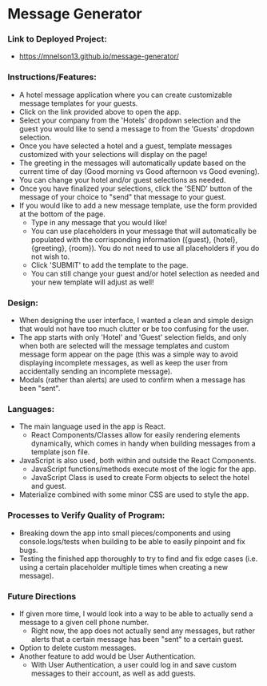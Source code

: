 # Message Generator

### Link to Deployed Project:
* https://mnelson13.github.io/message-generator/

### Instructions/Features:
* A hotel message application where you can create customizable message templates for your guests.
* Click on the link provided above to open the app.
* Select your company from the 'Hotels' dropdown selection and the guest you would like to send a message to from the 'Guests' dropdown selection.
* Once you have selected a hotel and a guest, template messages customized with your selections will display on the page!
* The greeting in the messages will automatically update based on the current time of day (Good morning vs Good afternoon vs Good evening).
* You can change your hotel and/or guest selections as needed.
* Once you have finalized your selections, click the 'SEND' button of the message of your choice to "send" that message to your guest.
* If you would like to add a new message template, use the form provided at the bottom of the page.
    * Type in any message that you would like!
    * You can use placeholders in your message that will automatically be populated with the corrisponding information ({guest}, {hotel}, {greeting}, {room}). You do not need to use all placeholders if you do not wish to.
    * Click 'SUBMIT' to add the template to the page.
    * You can still change your guest and/or hotel selection as needed and your new template will adjust as well!
### Design:
* When designing the user interface, I wanted a clean and simple design that would not have too much clutter or be too confusing for the user.
* The app starts with only 'Hotel' and 'Guest' selection fields, and only when both are selected will the message templates and custom message form appear on the page (this was a simple way to avoid displaying incomplete messages, as well as keep the user from accidentally sending an incomplete message).
* Modals (rather than alerts) are used to confirm when a message has been "sent".

### Languages:
* The main language used in the app is React.
    * React Components/Classes allow for easily rendering elements dynamically, which comes in handy when building messages from a template json file.
* JavaScript is also used, both within and outside the React Components.
    * JavaScript functions/methods execute most of the logic for the app.
    * JavaScript Class is used to create Form objects to select the hotel and guest.
* Materialize combined with some minor CSS are used to style the app.

### Processes to Verify Quality of Program:
* Breaking down the app into small pieces/components and using console.logs/tests when building to be able to easily pinpoint and fix bugs.
* Testing the finished app thoroughly to try to find and fix edge cases (i.e. using a certain placeholder multiple times when creating a new message).

### Future Directions
* If given more time, I would look into a way to be able to actually send a message to a given cell phone number. 
    * Right now, the app does not actually send any messages, but rather alerts that a certain message has been "sent" to a certain guest.
* Option to delete custom messages.
* Another feature to add would be User Authentication.
    * With User Authentication, a user could log in and save custom messages to their account, as well as add guests.